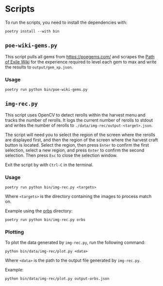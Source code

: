 # Scripts

To run the scripts, you need to install the dependencies with:

```
poetry install --with bin
```

## `poe-wiki-gems.py`

This script pulls all gems from https://poegems.com/ and scrapes the [Path of Exile Wiki](https://www.poewiki.net/) for the experience required to level each gem to max and write the results to `output/gem_xp.json`.

### Usage

```
poetry run python bin/poe-wiki-gems.py
```

## `img-rec.py`

This script uses OpenCV to detect rerolls within the harvest menu and tracks the number of rerolls. It logs the current number of rerolls to stdout and writes the number of rerolls to `./data/img-rec/output-<target>.json`.

The script will need you to select the region of the screen where the rerolls are displayed first, and then the region of the screen where the harvest craft button is located. Select the region, then press `Enter` to confirm the first selection, select a new region, and press `Enter` to confirm the second selection. Then press `Esc` to close the selection window.

Exit the script by with `Ctrl-C` in the terminal.

### Usage

```
poetry run python bin/img-rec.py <targets>
```

Where `<targets>` is the directory containing the images to process match on.

Example using the [orbs](./data/img-rec/orbs) directory:

```
poetry run python bin/img-rec.py orbs
```

### Plotting

To plot the data generated by `img-rec.py`, run the following command:

```
python bin/data/img-rec/plot.py <data>
```

Where `<data>` is the path to the output file generated by `img-rec.py`.

Example:
```
python bin/data/img-rec/plot.py output-orbs.json
```